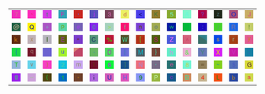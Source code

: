 <table>
<tr>
<td><img src="37.gif"></td>
<td><img src="60.gif"></td>
<td><img src="74.gif"></td>
<td><img src="46.gif"></td>
<td><img src="2C.gif"></td>
<td><img src="6A.gif"></td>
<td><img src="33.gif"></td>
<td><img src="64.gif"></td>
<td><img src="3C.gif"></td>
<td><img src="4B.gif"></td>
<td><img src="35.gif"></td>
<td><img src="41.gif"></td>
<td><img src="3F.gif"></td>
<td><img src="7A.gif"></td>
<td><img src="4F.gif"></td>
<td><img src="4A.gif"></td>
</tr>
<tr>
<td><img src="40.gif"></td>
<td><img src="51.gif"></td>
<td><img src="2B.gif"></td>
<td><img src="70.gif"></td>
<td><img src="23.gif"></td>
<td><img src="30.gif"></td>
<td><img src="3E.gif"></td>
<td><img src="66.gif"></td>
<td><img src="6E.gif"></td>
<td><img src="6F.gif"></td>
<td><img src="77.gif"></td>
<td><img src="2D.gif"></td>
<td><img src="3A.gif"></td>
<td><img src="2F.gif"></td>
<td><img src="52.gif"></td>
<td><img src="21.gif"></td>
</tr>
<tr>
<td><img src="6B.gif"></td>
<td><img src="78.gif"></td>
<td><img src="49.gif"></td>
<td><img src="45.gif"></td>
<td><img src="22.gif"></td>
<td><img src="43.gif"></td>
<td><img src="25.gif"></td>
<td><img src="57.gif"></td>
<td><img src="5B.gif"></td>
<td><img src="53.gif"></td>
<td><img src="5A.gif"></td>
<td><img src="5E.gif"></td>
<td><img src="gr1.gif"></td>
<td><img src="73.gif"></td>
<td><img src="72.gif"></td>
<td><img src="79.gif"></td>
</tr>
<tr>
<td><img src="7B.gif"></td>
<td><img src="71.gif"></td>
<td><img src="gr3.gif"></td>
<td><img src="75.gif"></td>
<td><img src="gr2.gif"></td>
<td><img src="2E.gif"></td>
<td><img src="44.gif"></td>
<td><img src="7C.gif"></td>
<td><img src="4D.gif"></td>
<td><img src="7D.gif"></td>
<td><img src="68.gif"></td>
<td><img src="26.gif"></td>
<td><img src="59.gif"></td>
<td><img src="58.gif"></td>
<td><img src="56.gif"></td>
<td><img src="3B.gif"></td>
</tr>
<tr>
<td><img src="54.gif"></td>
<td><img src="76.gif"></td>
<td><img src="29.gif"></td>
<td><img src="32.gif"></td>
<td><img src="6D.gif"></td>
<td><img src="6C.gif"></td>
<td><img src="36.gif"></td>
<td><img src="5D.gif"></td>
<td><img src="4E.gif"></td>
<td><img src="27.gif"></td>
<td><img src="65.gif"></td>
<td><img src="38.gif"></td>
<td><img src="3D.gif"></td>
<td><img src="7E.gif"></td>
<td><img src="24.gif"></td>
<td><img src="47.gif"></td>
</tr>
<tr>
<td><img src="67.gif"></td>
<td><img src="5F.gif"></td>
<td><img src="28.gif"></td>
<td><img src="31.gif"></td>
<td><img src="2A.gif"></td>
<td><img src="69.gif"></td>
<td><img src="55.gif"></td>
<td><img src="48.gif"></td>
<td><img src="39.gif"></td>
<td><img src="50.gif"></td>
<td><img src="63.gif"></td>
<td><img src="42.gif"></td>
<td><img src="34.gif"></td>
<td><img src="4C.gif"></td>
<td><img src="62.gif"></td>
<td><img src="61.gif"></td>
</tr>
</table>

